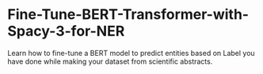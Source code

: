 # Fine-Tune-BERT-Transformer-with-Spacy-3-for-NER
Learn how to fine-tune a BERT model to predict entities based on Label you have done while making your dataset from scientific abstracts. 
